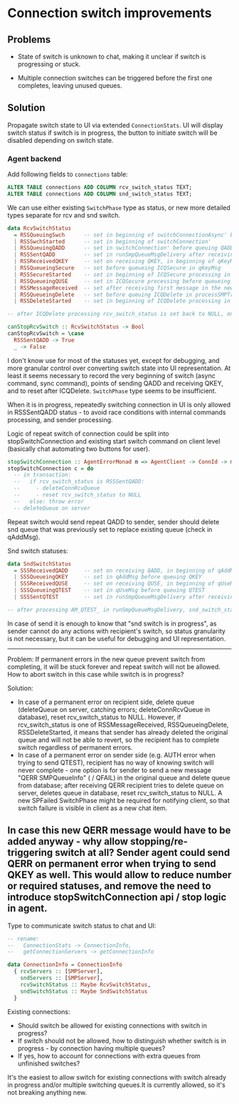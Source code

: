 # Connection switch improvements

## Problems

- State of switch is unknown to chat, making it unclear if switch is progressing or stuck.

- Multiple connection switches can be triggered before the first one completes, leaving unused queues.

## Solution

Propagate switch state to UI via extended `ConnectionStats`. UI will display switch status if switch is in progress, the button to initiate switch will be disabled depending on switch state.

### Agent backend

Add following fields to `connections` table:

```sql
ALTER TABLE connections ADD COLUMN rcv_switch_status TEXT;
ALTER TABLE connections ADD COLUMN snd_switch_status TEXT;
```

We can use either existing `SwitchPhase` type as status, or new more detailed types separate for rcv and snd switch.

```haskell
data RcvSwitchStatus
  = RSSQueuingSwch      -- set in beginning of switchConnectionAsync' before queueing SWCH command
  | RSSSwchStarted      -- set in beginning of switchConnection'
  | RSSQueuingQADD      -- set in switchConnection' before queuing QADD
  | RSSSentQADD         -- set in runSmpQueueMsgDelivery after receiving Right in response to sending QADD
  | RSSReceivedQKEY     -- set on receiving QKEY, in beginning of qKeyMsg
  | RSSQueueingSecure   -- set before queueing ICQSecure in qKeyMsg
  | RSSSecureStarted    -- set in beginning of ICQSecure processing in runCommandProcessing
  | RSSQueueingQUSE     -- set in ICQSecure processing before queueing QUSE
  | RSSMessageReceived  -- set after receiving first message in the new queue (processSMPTransmission, setRcvQueuePrimary)
  | RSSQueueingDelete   -- set before queuing ICQDelete in processSMPTransmission
  | RSSDeleteStarted    -- set in beginning of ICQDelete processing in runCommandProcessing

-- after ICQDelete processing rcv_switch_status is set back to NULL, on internal errors as well

canStopRcvSwitch :: RcvSwitchStatus -> Bool
canStopRcvSwitch = \case
  RSSSentQADD -> True
  _ -> False
```

I don't know use for most of the statuses yet, except for debugging, and more granular control over converting switch state into UI representation. At least it seems necessary to record the very beginning of switch (async command, sync command), points of sending QADD and receiving QKEY, and to reset after ICQDelete. `SwitchPhase` type seems to be insufficient.

When it is in progress, repeatedly switching connection in UI is only allowed in RSSSentQADD status - to avoid race conditions with internal commands processing, and sender processing.

Logic of repeat switch of connection could be split into stopSwitchConnection and existing start switch command on client level (basically chat automating two buttons for user).

```haskell
stopSwitchConnection :: AgentErrorMonad m => AgentClient -> ConnId -> m ConnectionStats
stopSwitchConnection c = do
  -- in transaction:
  --   if rcv_switch_status is RSSSentQADD:
  --     - deleteConnRcvQueue
  --     - reset rcv_switch_status to NULL
  --   else: throw error
  -- deleteQueue on server
```

Repeat switch would send repeat QADD to sender, sender should delete snd queue that was previously set to replace existing queue (check in qAddMsg).

Snd switch statuses:

```haskell
data SndSwitchStatus
  = SSSReceivedQADD     -- set on receiving QADD, in beginning of qAddMsg
  | SSSQueueingQKEY     -- set in qAddMsg before queuing QKEY
  | SSSReceivedQUSE     -- set on receiving QUSE, in beginning of qUseMsg
  | SSSQueueingQTEST    -- set in qUseMsg before queuing QTEST
  | SSSSentQTEST        -- set in runSmpQueueMsgDelivery after receiving Right in response to sending QTEST

-- after processing AM_QTEST_ in runSmpQueueMsgDelivery, snd_switch_status is set back to NULL
```

In case of send it is enough to know that "snd switch is in progress", as sender cannot do any actions with recipient's switch, so status granularity is not necessary, but it can be useful for debugging and UI representation.

---
Problem:
If permanent errors in the new queue prevent switch from completing, it will be stuck forever and repeat switch will not be allowed. How to abort switch in this case while switch is in progress?

Solution:
- In case of a permanent error on recipient side, delete queue (deleteQueue on server, catching errors; deleteConnRcvQueue in database), reset rcv_switch_status to NULL. However, if rcv_switch_status is one of RSSMessageReceived, RSSQueueingDelete, RSSDeleteStarted, it means that sender has already deleted the original queue and will not be able to revert, so the recipient has to complete switch regardless of permanent errors.
- In case of a permanent error on sender side (e.g. AUTH error when trying to send QTEST), recipient has no way of knowing switch will never complete - one option is for sender to send a new message "QERR SMPQueueInfo" ( / QFAIL) in the original queue and delete queue from database; after receiving QERR recipient tries to delete queue on server, deletes queue in database, reset rcv_switch_status to NULL. A new SPFailed SwitchPhase might be required for notifying client, so that switch failure is visible in client as a new chat item.


In case this new QERR message would have to be added anyway - why allow stopping/re-triggering switch at all? Sender agent could send QERR on permanent error when trying to send QKEY as well. This would allow to reduce number or required statuses, and remove the need to introduce stopSwitchConnection api / stop logic in agent.
---

Type to communicate switch status to chat and UI:

```haskell
-- rename:
--   ConnectionStats -> ConnectionInfo,
--   getConnectionServers -> getConnectionInfo

data ConnectionInfo = ConnectionInfo
  { rcvServers :: [SMPServer],
    sndServers :: [SMPServer],
    rcvSwitchStatus :: Maybe RcvSwitchStatus,
    sndSwitchStatus :: Maybe SndSwitchStatus
  }
```

Existing connections:

- Should switch be allowed for existing connections with switch in progress?
- If switch should not be allowed, how to distinguish whether switch is in progress - by connection having multiple queues?
- If yes, how to account for connections with extra queues from unfinished switches?

It's the easiest to allow switch for existing connections with switch already in progress and/or multiple switching queues.It is currently allowed, so it's not breaking anything new.
